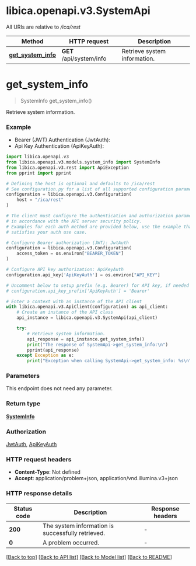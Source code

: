 # libica.openapi.v3.SystemApi

All URIs are relative to */ica/rest*

Method | HTTP request | Description
------------- | ------------- | -------------
[**get_system_info**](SystemApi.md#get_system_info) | **GET** /api/system/info | Retrieve system information.


# **get_system_info**
> SystemInfo get_system_info()

Retrieve system information.

### Example

* Bearer (JWT) Authentication (JwtAuth):
* Api Key Authentication (ApiKeyAuth):

```python
import libica.openapi.v3
from libica.openapi.v3.models.system_info import SystemInfo
from libica.openapi.v3.rest import ApiException
from pprint import pprint

# Defining the host is optional and defaults to /ica/rest
# See configuration.py for a list of all supported configuration parameters.
configuration = libica.openapi.v3.Configuration(
    host = "/ica/rest"
)

# The client must configure the authentication and authorization parameters
# in accordance with the API server security policy.
# Examples for each auth method are provided below, use the example that
# satisfies your auth use case.

# Configure Bearer authorization (JWT): JwtAuth
configuration = libica.openapi.v3.Configuration(
    access_token = os.environ["BEARER_TOKEN"]
)

# Configure API key authorization: ApiKeyAuth
configuration.api_key['ApiKeyAuth'] = os.environ["API_KEY"]

# Uncomment below to setup prefix (e.g. Bearer) for API key, if needed
# configuration.api_key_prefix['ApiKeyAuth'] = 'Bearer'

# Enter a context with an instance of the API client
with libica.openapi.v3.ApiClient(configuration) as api_client:
    # Create an instance of the API class
    api_instance = libica.openapi.v3.SystemApi(api_client)

    try:
        # Retrieve system information.
        api_response = api_instance.get_system_info()
        print("The response of SystemApi->get_system_info:\n")
        pprint(api_response)
    except Exception as e:
        print("Exception when calling SystemApi->get_system_info: %s\n" % e)
```



### Parameters

This endpoint does not need any parameter.

### Return type

[**SystemInfo**](SystemInfo.md)

### Authorization

[JwtAuth](../README.md#JwtAuth), [ApiKeyAuth](../README.md#ApiKeyAuth)

### HTTP request headers

 - **Content-Type**: Not defined
 - **Accept**: application/problem+json, application/vnd.illumina.v3+json

### HTTP response details

| Status code | Description | Response headers |
|-------------|-------------|------------------|
**200** | The system information is successfully retrieved. |  -  |
**0** | A problem occurred. |  -  |

[[Back to top]](#) [[Back to API list]](../README.md#documentation-for-api-endpoints) [[Back to Model list]](../README.md#documentation-for-models) [[Back to README]](../README.md)

